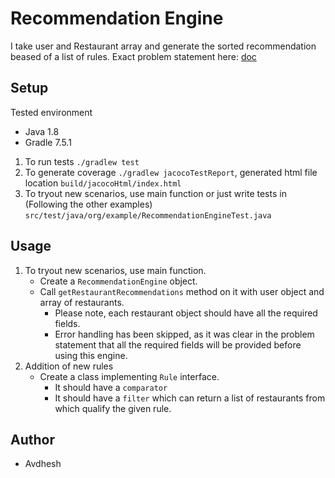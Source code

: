 # Recommendation Engine

I take user and Restaurant array and generate the sorted recommendation beased of a list of rules.
Exact problem statement here: [doc](https://docs.google.com/document/d/1RjHpFN_jgWiKxaw3Ulws9nAauVknJCqfes0497rUido/edit)

## Setup
Tested environment
* Java 1.8
* Gradle 7.5.1

1. To run tests `./gradlew test`
2. To generate coverage `./gradlew jacocoTestReport`, generated html file location
   `build/jacocoHtml/index.html`
3. To tryout new scenarios, use main function or just write tests in (Following the other examples)
   `src/test/java/org/example/RecommendationEngineTest.java`

## Usage
1. To tryout new scenarios, use main function.
   * Create a `RecommendationEngine` object.
   * Call `getRestaurantRecommendations` method on it with user object and array of restaurants.
     * Please note, each restaurant object should have all the required fields.
     * Error handling has been skipped, as it was clear in the problem statement that all the required fields will be provided before using this engine.
2. Addition of new rules
    * Create a class implementing `Rule` interface.
      * It should have a `comparator`
      * It should have a `filter` which can return a list of restaurants from which qualify the given rule.
## Author
  - Avdhesh